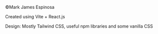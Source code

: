 ©Mark James Espinosa

Created using Vite + React.js

Design: Mostly Tailwind CSS, useful npm libraries and some vanilla CSS

